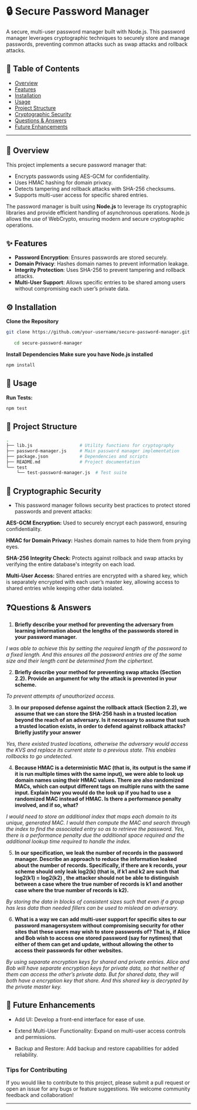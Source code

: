 # 🔒 Secure Password Manager

A secure, multi-user password manager built with Node.js. This password manager leverages cryptographic techniques to securely store and manage passwords, preventing common attacks such as swap attacks and rollback attacks.

## 📑 Table of Contents
- [Overview](#overview)
- [Features](#features)
- [Installation](#installation)
- [Usage](#usage)
- [Project Structure](#project-structure)
- [Cryptographic Security](#cryptographic-security)
- [Questions & Answers](#questions--answers)
- [Future Enhancements](#future-enhancements)

---

## 📝 Overview
This project implements a secure password manager that:
- Encrypts passwords using AES-GCM for confidentiality.
- Uses HMAC hashing for domain privacy.
- Detects tampering and rollback attacks with SHA-256 checksums.
- Supports multi-user access for specific shared entries.

The password manager is built using **Node.js** to leverage its cryptographic libraries and provide efficient handling of asynchronous operations. Node.js allows the use of WebCrypto, ensuring modern and secure cryptographic operations.

## ✨ Features
- **Password Encryption**: Ensures passwords are stored securely.
- **Domain Privacy**: Hashes domain names to prevent information leakage.
- **Integrity Protection**: Uses SHA-256 to prevent tampering and rollback attacks.
- **Multi-User Support**: Allows specific entries to be shared among users without compromising each user’s private data.

## ⚙️ Installation

**Clone the Repository**
```bash
git clone https://github.com/your-username/secure-password-manager.git
   
   cd secure-password-manager
 ```
 **Install Dependencies Make sure you have Node.js installed**
```bash 
npm install
```


## 🚀 Usage
**Run Tests:**
```bash
npm test
```


## 📂 Project Structure
```bash
.
├── lib.js                  # Utility functions for cryptography
├── password-manager.js     # Main password manager implementation
├── package.json            # Dependencies and scripts
├── README.md               # Project documentation
└── test
    └── test-password-manager.js  # Test suite
```

## 🔐 Cryptographic Security
- This password manager follows security best practices to protect stored passwords and prevent attacks:

**AES-GCM Encryption:** Used to securely encrypt each password, ensuring confidentiality.

**HMAC for Domain Privacy:** Hashes domain names to hide them from prying eyes.

**SHA-256 Integrity Check:** Protects against rollback and swap attacks by verifying the entire database's integrity on each load.

**Multi-User Access:** Shared entries are encrypted with a shared key, which is separately encrypted with each user’s master key, allowing access to shared entries while keeping other data isolated.

## ❓Questions & Answers
1.	**Briefly describe your method for preventing the adversary from learning information about the lengths of the passwords stored in your password manager.**

*I was able to achieve this by setting the required length of the password to a fixed length. And this ensures all the password entries are of the same size and their length cant be determined from the ciphertext.*

2.	**Briefly describe your method for preventing swap attacks (Section 2.2). Provide an argument for why the attack is prevented in your scheme.**

*To prevent attempts of unauthorized access.* 

3.	**In our proposed defense against the rollback attack (Section 2.2), we assume that we can store the SHA-256 hash in a trusted location beyond the reach of an adversary. Is it necessary to assume that such a trusted location exists, in order to defend against rollback attacks? Briefly justify your answer**

*Yes, there existed trusted locations, otherwise the adversary would access the KVS and replace its current state to a previous state. This enables rollbacks to go undetected.*

4.	**Because HMAC is a deterministic MAC (that is, its output is the same if it is run multiple times with the same input), we were able to look up domain names using their HMAC values. There are also randomized MACs, which can output different tags on multiple runs with the same input. Explain how you would do the look up if you had to use a randomized MAC instead of HMAC. Is there a performance penalty involved, and if so, what?**

*I would need to store an additional index that maps each domain to its unique, generated MAC. I would then compute the MAC and search through the index to find the associated entry so as to retrieve the password. 
Yes, there is a performance penalty due the additional space required and the additional lookup time required to handle the index.*

5.	**In our specification, we leak the number of records in the password manager. Describe an approach to reduce the information leaked about the number of records. Specifically, if there are k records, your scheme should only leak log2(k) (that is, if k1 and k2 are such that log2(k1) = log2(k2) , the attacker should not be able to distinguish between a case where the true number of records is k1 and another case where the true number of records is k2).**

*By storing the data in blocks of consistent sizes such that even if a group has less data than needed fillers can be used to mislead an adversary.*

6.	**What is a way we can add multi-user support for specific sites to our password managersystem without compromising security for other sites that these users may wish to store passwords of? That is, if Alice and Bob wish to access one stored password (say for nytimes) that either of them can get and update, without allowing the other to access their passwords for other websites.**

*By using separate encryption keys for shared and private entries. Alice and Bob will have separate encryption keys for private data, so that neither of them can access the other’s private data. But for shared data, they will both have a encryption key that share. And this shared key is decrypted by the private master key.*


## 🚀 Future Enhancements
- Add UI: Develop a front-end interface for ease of use.

- Extend Multi-User Functionality: Expand on multi-user access controls and permissions.

- Backup and Restore: Add backup and restore capabilities for added reliability.

### Tips for Contributing

If you would like to contribute to this project, please submit a pull request or open an issue for any bugs or feature suggestions. We welcome community feedback and collaboration!

---
